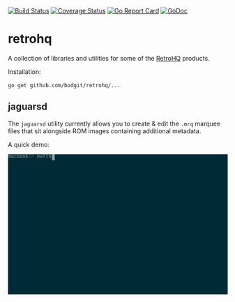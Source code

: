 [![Build Status](https://travis-ci.com/bodgit/retrohq.svg?branch=master)](https://travis-ci.com/bodgit/retrohq)
[![Coverage Status](https://coveralls.io/repos/github/bodgit/retrohq/badge.svg?branch=master)](https://coveralls.io/github/bodgit/retrohq?branch=master)
[![Go Report Card](https://goreportcard.com/badge/github.com/bodgit/retrohq)](https://goreportcard.com/report/github.com/bodgit/retrohq)
[![GoDoc](https://godoc.org/github.com/bodgit/retrohq?status.svg)](https://godoc.org/github.com/bodgit/retrohq)

retrohq
=======

A collection of libraries and utilities for some of the [RetroHQ](https://www.retrohq.co.uk)  products.

Installation:
```
go get github.com/bodgit/retrohq/...
```
## jaguarsd
The `jaguarsd` utility currently allows you to create & edit the `.mrq` marquee files that sit alongside ROM images containing additional metadata.

A quick demo:

<img src="./marquee.svg">
